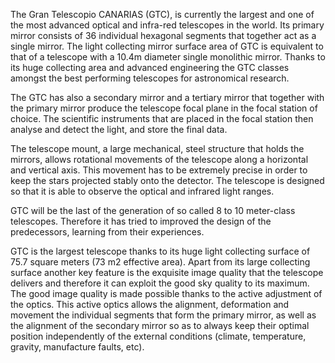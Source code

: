 The Gran Telescopio CANARIAS (GTC), is currently the largest and one of the most
advanced optical and infra-red telescopes in the world. Its primary mirror consists
of 36 individual hexagonal segments that together act as a single mirror. The light
collecting mirror surface area of GTC is equivalent to that of a telescope with a
10.4m diameter single monolithic mirror. Thanks to its huge collecting area and
advanced engineering the GTC classes amongst the best performing telescopes for
astronomical research.

The GTC has also a secondary mirror and a tertiary mirror that together with the
primary mirror produce the telescope focal plane in the focal station of choice. The
scientific instruments that are placed in the focal station then analyse and detect
the light, and store the final data.

The telescope mount, a large mechanical, steel structure that holds the mirrors,
allows rotational movements of the telescope along a horizontal and vertical axis.
This movement has to be extremely precise in order to keep the stars projected stably
onto the detector. The telescope is designed so that it is able to observe the
optical and infrared light ranges.

GTC will be the last of the generation of so called 8 to 10 meter-class telescopes.
Therefore it has tried to improved the design of the predecessors, learning from
their experiences.

GTC is the largest telescope thanks to its huge light collecting surface of 75.7
square meters (73 m2 effective area). Apart from its large collecting surface another
key feature is the exquisite image quality that the telescope delivers and therefore
it can exploit the good sky quality to its maximum. The good image quality is made
possible thanks to the active adjustment of the optics. This active optics allows the
alignment, deformation and movement the individual segments that form the primary
mirror, as well as the alignment of the secondary mirror so as to always keep their
optimal position independently of the external conditions (climate, temperature,
gravity, manufacture faults, etc).